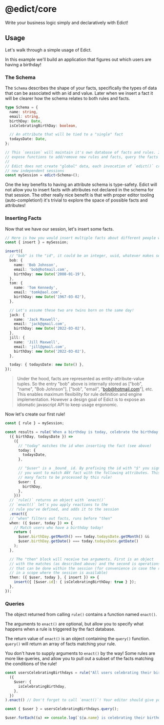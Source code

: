 # @edict/core

Write your business logic simply and declaratively with Edict!

## Usage

Let's walk through a simple usage of Edict.

In this example we'll build an application that figures out which users are
having a birthday!

### The Schema

The `Schema` describes the shape of your facts, specifically the
types of data that can be associated with an id and value. Later when we insert
a fact it will be clearer how the schema relates to both rules and
facts.

```typescript
type Schema = {
  name: string,
  email: string,
  birthDay: Date,
  isCelebratingBirthDay: boolean,

  // An attribute that will be tied to a "single" fact
  todaysDate: Date,
};

// This `session` will maintain it's own database of facts and rules. It also will
// expose functions to add/remove new rules and facts, query the facts etc.
//
// Edict does not create "global" data, each invocation of `edict()` creates
// new independent sessions
const mySession = edict<Schema>();
```

One the key benefits to having an attribute schema is type-safety. Edict will not allow you to insert
facts with attributes not declared in the schema for that session. The other really nice benefit is that
with proper editor tooling (auto-completion!) it's trivial to explore the space of possible facts and attributes!

### Inserting Facts

Now that we have our session, let's insert some facts.

```typescript
// Here is how you would insert multiple facts about different people with names and emails
const { insert } = mySession;

insert({
  // "bob" is the "id", it could be an integer, uuid, whatever makes sense for your application!
  bob: {
    name: 'Bob Johnson',
    email: 'bob@hotmail.com',
    birthDay: new Date('2008-01-19'),
  },
  tom: {
    name: 'Tom Kennedy',
    email: 'tomk@aol.com',
    birthDay: new Date('1967-03-02'),
  },

  // Let's assume these two are twins born on the same day!
  jack: {
    name: 'Jack Maxwell',
    email: 'jack@gmail.com',
    birthDay: new Date('2022-03-02'),
  },
  jill: {
    name: 'Jill Maxwell',
    email: 'jill@gmail.com',
    birthDay: new Date('2022-03-02'),
  },

  today: { todaysDate: new Date() },
});
```

> Under the hood, facts are represented as entity-attribute-value tuples. So the
> entry "bob" above is internally stored as
> ["bob", "name", "Bob Johnson"], ["bob", "email", "bob@hotmail.com"], etc.
> This enables maximum flexibility for rule definition and engine implementation.
> However a design goal of Edict is to expose an idiomatic javascript API
> to keep usage ergonomic.

Now let's create our first rule!

```typescript
const { rule } = mySession;

const results = rule('When a birthday is today, celebrate the birthday!',
  ({ birthDay, todaysDate }) =>
    ({
      // "today" matches the id when inserting the fact (see above)
      today: {
        todaysDate,
      },

      // "$user" is a _bound_ id. By prefixing the id with "$" you signal to edict that
      // you want to match ANY fact with the following attributes. This allows you to "join"
      // many facts to be processed by this rule!
      $user: {
        birthDay,
      },
    }))
  // `rule()` returns an object with `enact()` 
  // `enact()` let's you apply reactions to the
  // rule you've defined, and adds it to the session
  .enact({
  // "when" filters out facts, runs before "then"
  when: ({ $user, today }) => {
    // Match users who have a birthday today!
    return (
      $user.birthDay.getMonth() === today.todaysDate.getMonth() &&
      $user.birthDay.getDate() === today.todaysDate.getDate()
    );
  },

  // The "then" block will receive two arguments. First is an object
  // with the matches (as described above) and the second is operations
  // that can be done within the session (for convenience in case the rule is not
  // in a scope where the session is available)
  then: ({ $user, today }, { insert }) => {
    insert({ [$user.id]: { isCelebratingBirthDay: true } });
  },
});
```

### Queries

The object returned from calling `rule()` contains a function named `enact()`. 

The arguments to `enact()` are optional, but allow you to specify what happens when a rule
is triggered by the fact database.  

The return value of `enact()` is an object containing the `query()` function. `query()` will
return an array of facts matching your rule. 

You don't have to supply arguments to `enact()` by the way! Some rules are more 
like queries, and allow you to pull out a subset of the facts matching the conditions
of the rule!

```typescript
const usersCelebratingBirthdays = rule("All users celebrating their birthday", ({ isCelebratingBirthday }) =>
  ({
    $user: {
      isCelebratingBirthday,
    },
  })
).enact() // Don't forget to call `enact()`! Your editor should give you a hint when you go to query things!

const { $user } = usersCelebratingBirthdays.query();

$user.forEach((u) => console.log(`${u.name} is celebrating their birthday!`));
```

